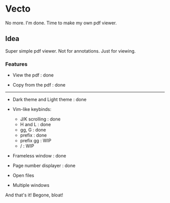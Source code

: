 # Vecto
No more. I'm done. Time to make my own pdf viewer.

## Idea
Super simple pdf viewer. Not for annotations. Just for viewing.

### Features

- View the pdf : done

- Copy from the pdf : done

---

- Dark theme and Light theme : done

- Vim-like keybinds: 
  -  J/K scrolling : done
  -  H and L : done
  -  gg, G : done
  -  prefix : done
  -  prefix gg : WIP
  -  / : WIP

- Frameless window : done

- Page number displayer : done

- Open files 

- Multiple windows

And that's it! Begone, bloat!
